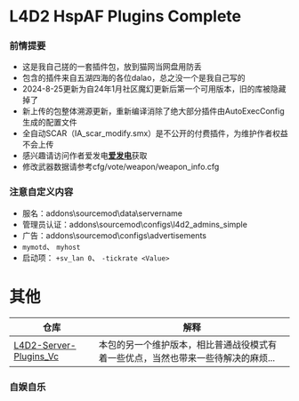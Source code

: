 # L4D2 HspAF Plugins Complete

### 前情提要
* 这是我自己搓的一套插件包，放到猫网当网盘用防丢
* 包含的插件来自五湖四海的各位dalao，总之没一个是我自己写的
* 2024-8-25更新为自24年1月社区魔幻更新后第一个可用版本，旧的库被隐藏掉了
* 新上传的包整体溯源更新，重新编译消除了绝大部分插件由AutoExecConfig生成的配置文件
* 全自动SCAR（IA_scar_modify.smx）是不公开的付费插件，为维护作者权益不会上传
* 感兴趣请访问作者爱发电[**爱发电**](https://ifdian.net/item/2f6a9a581b3511ef9f9352540025c377)获取
* 修改武器数据请参考cfg/vote/weapon/weapon_info.cfg
### 注意自定义内容
* 服名：addons\sourcemod\data\servername
* 管理员认证：addons\sourcemod\configs\l4d2_admins_simple
* 广告：addons\sourcemod\configs\advertisements
* `mymotd`、 `myhost`
* 启动项： `+sv_lan 0`、 `-tickrate <Value>`

# 其他
|仓库|解释|
|-|-|
|[L4D2-Server-Plugins_Vc](https://github.com/Arashi-S/L4D2-Server-Plugins_Vc) | 本包的另一个维护版本，相比普通战役模式有着一些优点，当然也带来一些待解决的麻烦...|

### 自娱自乐
